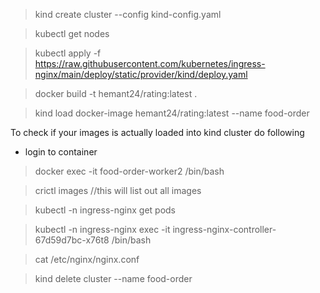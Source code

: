 > kind create cluster --config kind-config.yaml 

>  kubectl get nodes


> kubectl apply -f https://raw.githubusercontent.com/kubernetes/ingress-nginx/main/deploy/static/provider/kind/deploy.yaml

> docker build -t hemant24/rating:latest .

> kind load docker-image hemant24/rating:latest --name food-order

To check if your images is actually loaded into kind cluster do following

- login to container

> docker exec -it food-order-worker2 /bin/bash

> crictl images //this will list out all images



> kubectl -n ingress-nginx get pods

> kubectl -n ingress-nginx exec -it  ingress-nginx-controller-67d59d7bc-x76t8 /bin/bash

> cat /etc/nginx/nginx.conf


> kind delete cluster --name food-order 